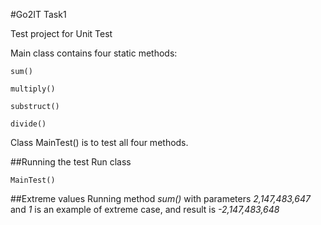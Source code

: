 #Go2IT Task1

Test project for Unit Test

Main class contains four static methods:
```
sum()
```
```
multiply()
```
```
substruct()
```
```
divide()
```
Class MainTest() is to test all four methods.

##Running the test
Run class
```
MainTest()
```
##Extreme values
Running method *sum()* with parameters *2,147,483,647* and *1* is an example of extreme case, and result is *-2,147,483,648*   
